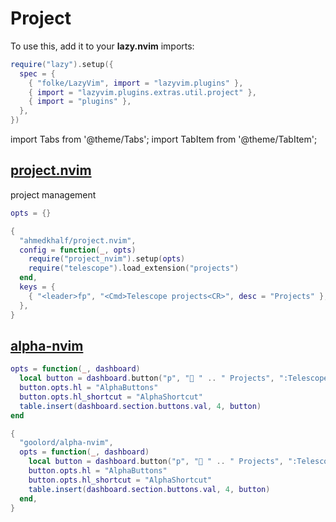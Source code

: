 # Project

<!-- plugins:start -->

To use this, add it to your **lazy.nvim** imports:

```lua title="lua/config/lazy.lua" {4}
require("lazy").setup({
  spec = {
    { "folke/LazyVim", import = "lazyvim.plugins" },
    { import = "lazyvim.plugins.extras.util.project" },
    { import = "plugins" },
  },
})
```

import Tabs from '@theme/Tabs';
import TabItem from '@theme/TabItem';

## [project.nvim](https://github.com/ahmedkhalf/project.nvim)

 project management


<Tabs>

<TabItem value="opts" label="Options">

```lua
opts = {}
```

</TabItem>


<TabItem value="code" label="Full Spec">

```lua
{
  "ahmedkhalf/project.nvim",
  config = function(_, opts)
    require("project_nvim").setup(opts)
    require("telescope").load_extension("projects")
  end,
  keys = {
    { "<leader>fp", "<Cmd>Telescope projects<CR>", desc = "Projects" },
  },
}
```

</TabItem>

</Tabs>

## [alpha-nvim](https://github.com/goolord/alpha-nvim)

<Tabs>

<TabItem value="opts" label="Options">

```lua
opts = function(_, dashboard)
  local button = dashboard.button("p", " " .. " Projects", ":Telescope projects <CR>")
  button.opts.hl = "AlphaButtons"
  button.opts.hl_shortcut = "AlphaShortcut"
  table.insert(dashboard.section.buttons.val, 4, button)
end
```

</TabItem>


<TabItem value="code" label="Full Spec">

```lua
{
  "goolord/alpha-nvim",
  opts = function(_, dashboard)
    local button = dashboard.button("p", " " .. " Projects", ":Telescope projects <CR>")
    button.opts.hl = "AlphaButtons"
    button.opts.hl_shortcut = "AlphaShortcut"
    table.insert(dashboard.section.buttons.val, 4, button)
  end,
}
```

</TabItem>

</Tabs>

<!-- plugins:end -->
